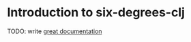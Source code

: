 # Introduction to six-degrees-clj

TODO: write [great documentation](http://jacobian.org/writing/great-documentation/what-to-write/)
